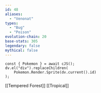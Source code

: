 ```yaml
---
id: 48
aliases:
  - "Venonat"
types:
  - "Bug"
  - "Poison"
evolution-chain: 20
base-stats: 305
legendary: false
mythical: false
---
```

```dataviewjs
const { Pokemon } = await cJS();
dv.el("div").replaceChildren(
	Pokemon.Render.Sprite(dv.current().id)
);
```

[[Tempered Forest]] [[Tropical]]
